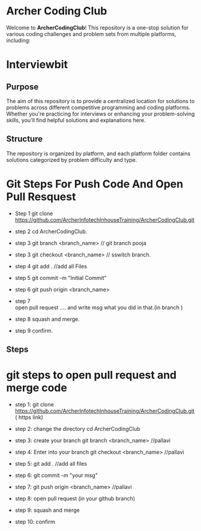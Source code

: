 # Archer Coding Club

Welcome to **ArcherCodingClub**! This repository is a one-stop solution for various coding challenges and problem sets from multiple platforms, including:

# Interviewbit

## Purpose

The aim of this repository is to provide a centralized location for solutions to problems across different competitive programming and coding platforms. Whether you're practicing for interviews or enhancing your problem-solving skills, you'll find helpful solutions and explanations here.

## Structure

The repository is organized by platform, and each platform folder contains solutions categorized by problem difficulty and type.




# Git Steps For Push Code And Open Pull Resquest

- Step 1
	git clone https://github.com/ArcherInfotechInhouseTraining/ArcherCodingClub.git

- step 2 
	cd ArcherCodingClub.

- step 3
	git branch <branch_name>  // git branch pooja

- step 3
	git checkout <branch_name> // sswitch branch.

- step 4
	git add .  	//add all Files

- step 5 
	git commit -m "Initial Commit"

- step 6 
	git push origin <branch_name>

- step 7  
	open pull request .... and write msg what you did in that.(in branch )

- step 8 
	squash and merge.

- step 9
	confirm.
## Steps

# git steps to open pull request and merge code

- step 1: git clone https://github.com/ArcherInfotechInhouseTraining/ArcherCodingClub.git ( https link)

- step 2: change the directory 
		cd ArcherCodingClub

- step 3:  create your branch
	 	git branch <branch_name> //pallavi

- step 4:  Enter into your branch
	   	git checkout <branch_name> //pallavi 

- step 5: git add .  //add all files

- step 6:  git commit -m "your msg"

- step 7: git push origin <branch_name> //pallavi

- step 8: open pull request (in your  github branch)
	 

- step 9: squash and merge

- step 10: confirm




